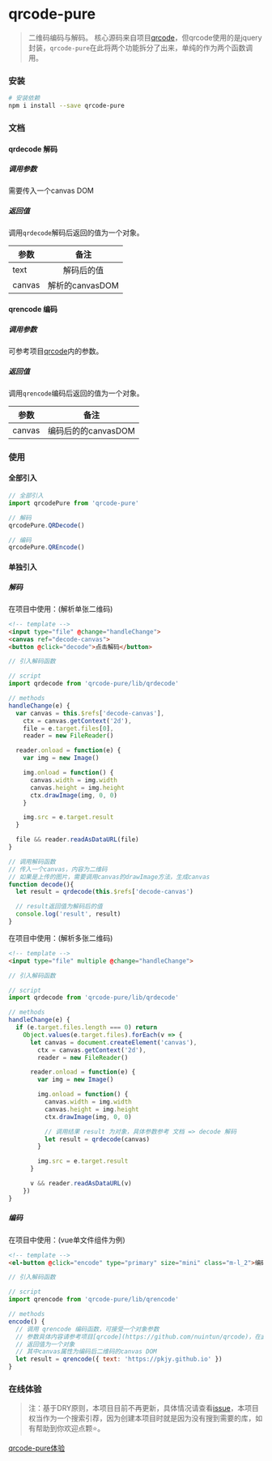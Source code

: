 # qrcode-pure

> 二维码编码与解码。
> 核心源码来自项目[qrcode](https://github.com/nuintun/qrcode)，但qrcode使用的是jquery封装，`qrcode-pure`在此将两个功能拆分了出来，单纯的作为两个函数调用。

### 安装
``` bash
# 安装依赖
npm i install --save qrcode-pure
```

### 文档
#### qrdecode 解码
##### 调用参数
需要传入一个canvas DOM

##### 返回值
调用`qrdecode`解码后返回的值为一个对象。

|参数|备注|
|-|:-:|
|text|解码后的值|
|canvas|解析的canvasDOM|

#### qrencode 编码
##### 调用参数
可参考项目[qrcode](https://github.com/nuintun/qrcode)内的参数。

##### 返回值
调用`qrencode`编码后返回的值为一个对象。

|参数|备注|
|-|:-:|
|canvas|编码后的的canvasDOM|

### 使用
#### 全部引入

``` javascript
// 全部引入
import qrcodePure from 'qrcode-pure'

// 解码
qrcodePure.QRDecode()

// 编码
qrcodePure.QREncode()

```

#### 单独引入
##### 解码
在项目中使用：(解析单张二维码)
``` html
<!-- template -->
<input type="file" @change="handleChange">
<canvas ref="decode-canvas">
<button @click="decode">点击解码</button>
```

``` javascript
// 引入解码函数

// script 
import qrdecode from 'qrcode-pure/lib/qrdecode'

// methods
handleChange(e) {
  var canvas = this.$refs['decode-canvas'],
    ctx = canvas.getContext('2d'),
    file = e.target.files[0],
    reader = new FileReader()

  reader.onload = function(e) {
    var img = new Image()

    img.onload = function() {
      canvas.width = img.width
      canvas.height = img.height
      ctx.drawImage(img, 0, 0)
    }

    img.src = e.target.result
  }

  file && reader.readAsDataURL(file)
}

// 调用解码函数
// 传入一个canvas，内容为二维码
// 如果是上传的图片，需要调用canvas的drawImage方法，生成canvas
function decode(){
  let result = qrdecode(this.$refs['decode-canvas')

  // result返回值为解码后的值
  console.log('result', result)
}
```

在项目中使用：(解析多张二维码)
``` html
<!-- template -->
<input type="file" multiple @change="handleChange">
```
``` javascript
// 引入解码函数

// script 
import qrdecode from 'qrcode-pure/lib/qrdecode'

// methods
handleChange(e) {
  if (e.target.files.length === 0) return
    Object.values(e.target.files).forEach(v => {
      let canvas = document.createElement('canvas'),
        ctx = canvas.getContext('2d'),
        reader = new FileReader()

      reader.onload = function(e) {
        var img = new Image()

        img.onload = function() {
          canvas.width = img.width
          canvas.height = img.height
          ctx.drawImage(img, 0, 0)

          // 调用结果 result 为对象，具体参数参考 文档 => decode 解码
          let result = qrdecode(canvas)
        }

        img.src = e.target.result
      }

      v && reader.readAsDataURL(v)
    })
}
```

##### 编码

在项目中使用：(vue单文件组件为例)
``` html
<!-- template -->
<el-button @click="encode" type="primary" size="mini" class="m-l_2">编码</el-button>
```
``` javascript
// 引入解码函数

// script 
import qrencode from 'qrcode-pure/lib/qrencode'

// methods
encode() {
  // 调用 qrencode 编码函数，可接受一个对象参数
  // 参数具体内容请参考项目[qrcode](https://github.com/nuintun/qrcode)，在此不再赘述。
  // 返回值为一个对象
  // 其中canvas属性为编码后二维码的canvas DOM
  let result = qrencode({ text: 'https://pkjy.github.io' })
}
```

### 在线体验
> 注：基于DRY原则，本项目目前不再更新，具体情况请查看[issue]()，本项目权当作为一个搜索引荐，因为创建本项目时就是因为没有搜到需要的库，如有帮助到你欢迎点颗:star:。

[qrcode-pure体验](https://pkjy.github.io/#/gallery/qrcode-pure)

